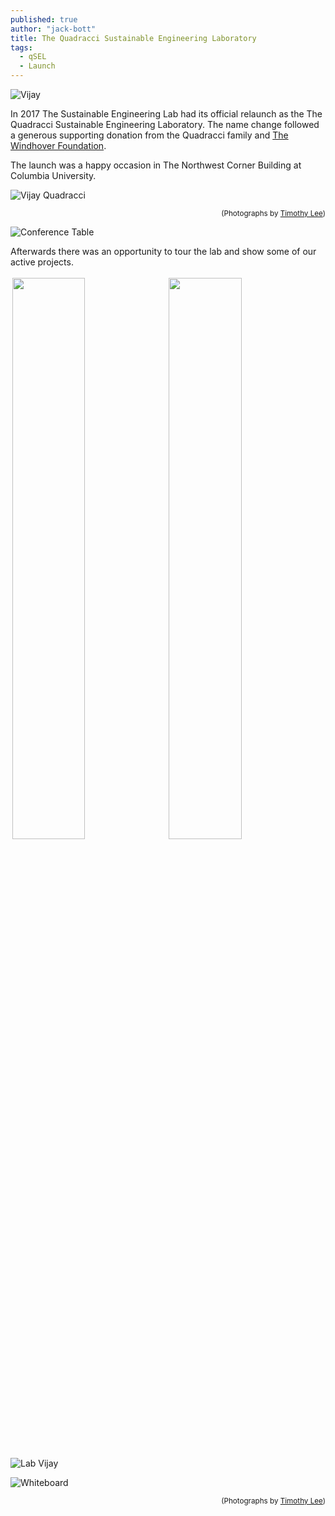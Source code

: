 ```yaml
---
published: true
author: "jack-bott"
title: The Quadracci Sustainable Engineering Laboratory
tags:
  - qSEL
  - Launch
---
```


![Vijay](/assets/uploads/blog/2018/quadracci-sustainable-engineering-lab/vijay.jpg)

<p>
In 2017 The Sustainable Engineering Lab had its official relaunch as the The Quadracci Sustainable Engineering Laboratory. The name change followed a generous supporting donation from the Quadracci family and <a href="https://www.windhoverfoundation.org/">The Windhover Foundation</a>.
</p>

<p>
The launch was a happy occasion in The Northwest Corner Building at Columbia University.
</p>

![Vijay Quadracci](/assets/uploads/blog/2018/quadracci-sustainable-engineering-lab/vijay-quadracci.jpg)
<div align="right"><sup>(Photographs by <a href="https://www.timothylee.com/">Timothy Lee</a>)</sup></div>

![Conference Table](/assets/uploads/blog/2018/quadracci-sustainable-engineering-lab/conference-table.jpg)

<p>
Afterwards there was an opportunity to tour the lab and show some of our active projects.
</p>

<img width="48%" style="margin:0.5%" src="/assets/uploads/blog/2018/quadracci-sustainable-engineering-lab/dokomo.jpg"/>
<img width="48%" style="margin:0.5%" src="/assets/uploads/blog/2018/quadracci-sustainable-engineering-lab/sharedsolar-vijay.jpg"/>

![Lab Vijay](/assets/uploads/blog/2018/quadracci-sustainable-engineering-lab/lab-vijay.jpg)

![Whiteboard](/assets/uploads/blog/2018/quadracci-sustainable-engineering-lab/whiteboard-vijay.jpg)
<div align="right"><sup>(Photographs by <a href="https://www.timothylee.com/">Timothy Lee</a>)</sup></div>
